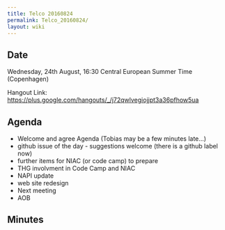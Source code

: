```yaml
---
title: Telco 20160824
permalink: Telco_20160824/
layout: wiki
---
```


Date
----

Wednesday, 24th August, 16:30 Central European Summer Time (Copenhagen)

Hangout Link:
<https://plus.google.com/hangouts/_/j72qwlvegiojjpt3a36pfhow5ua>

Agenda
------

-   Welcome and agree Agenda (Tobias may be a few minutes late...)
-   github issue of the day - suggestions welcome (there is a github
    label now)
-   further items for NIAC (or code camp) to prepare
-   THG involvment in Code Camp and NIAC
-   NAPI update
-   web site redesign
-   Next meeting
-   AOB

Minutes
-------
